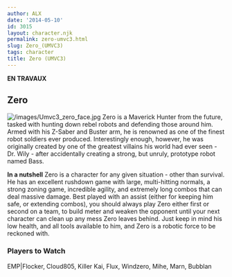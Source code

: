 ```yaml
---
author: ALX
date: '2014-05-10'
id: 3015
layout: character.njk
permalink: zero-umvc3.html
slug: Zero_(UMVC3)
tags: character
title: Zero (UMVC3)
---
```


**EN TRAVAUX**

## Zero

![](/images/Umvc3_zero_face.jpg "/images/Umvc3_zero_face.jpg") Zero is a
Maverick Hunter from the future, tasked with hunting down rebel robots
and defending those around him. Armed with his Z-Saber and Buster arm,
he is renowned as one of the finest robot soldiers ever produced.
Interestingly enough, however, he was originally created by one of the
greatest villains his world had ever seen - Dr. Wily - after
accidentally creating a strong, but unruly, prototype robot named Bass.

**In a nutshell** Zero is a character for any given situation - other
than survival. He has an excellent rushdown game with large,
multi-hitting normals, a strong zoning game, incredible agility, and
extremely long combos that can deal massive damage. Best played with an
assist (either for keeping him safe, or extending combos), you should
always play Zero either first or second on a team, to build meter and
weaken the opponent until your next character can clean up any mess Zero
leaves behind. Just keep in mind his low health, and all tools available
to him, and Zero is a robotic force to be reckoned with.

### Players to Watch

EMP\|Flocker, Cloud805, Killer Kai, Flux, Windzero, Mihe, Marn, Bubblan